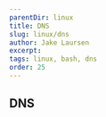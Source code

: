 ```yaml
---
parentDir: linux
title: DNS
slug: linux/dns
author: Jake Laursen
excerpt: 
tags: linux, bash, dns
order: 25
---
```


## DNS